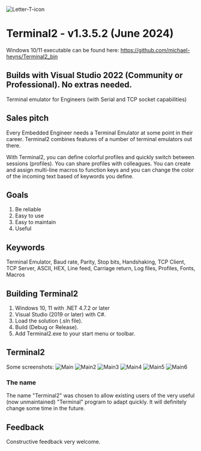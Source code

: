 ![Letter-T-icon](https://user-images.githubusercontent.com/4144679/169688149-106da035-d4bd-4b1e-a290-c2a2885a9959.png)
# Terminal2 - v1.3.5.2  (June 2024)

Windows 10/11 executable can be found here: https://github.com/michael-heyns/Terminal2_bin

## Builds with Visual Studio 2022 (Community or Professional). No extras needed.

Terminal emulator for Engineers (with Serial and TCP socket capabilities)

## Sales pitch
Every Embedded Engineer needs a Terminal Emulator at some point in their career.
Terminal2 combines features of a number of terminal emulators out there.  

With Terminal2, you can define colorful profiles and quickly switch between sessions (profiles).  You can share profiles with colleagues. You can create and assign multi-line macros to function keys and you can change the color of the incoming text based of keywords you define.

## Goals
1. Be reliable
2. Easy to use
3. Easy to maintain
4. Useful

## Keywords
Terminal Emulator, Baud rate, Parity, Stop bits, Handshaking, TCP Client, TCP Server, ASCII, HEX, Line feed, Carriage return, Log files, Profiles, Fonts, Macros

## Building Terminal2
1. Windows 10, 11 with .NET 4.7.2 or later
2. Visual Studio (2019 or later) with C#.
3. Load the solution (.sln file).
4. Build (Debug or Release).
5. Add Terminal2.exe to your start menu or toolbar.

## Terminal2
Some screenshots:
![Main](https://github.com/michael-heyns/Terminal2/assets/4144679/5b4465c3-d059-4d8e-9264-a1bea4534d29)
![Main2](https://github.com/michael-heyns/Terminal2/assets/4144679/07e6b057-1de1-4ffa-83cf-70364435b290)
![Main3](https://github.com/michael-heyns/Terminal2/assets/4144679/5cd12603-7fa1-4727-a69b-67cc4aaad6ec)
![Main4](https://github.com/michael-heyns/Terminal2/assets/4144679/f40c87fa-1c98-493a-af6f-6704146b0515)
![Main5](https://github.com/michael-heyns/Terminal2/assets/4144679/ea0b9595-e7b3-4c3f-82df-ebf73c38d00e)
![Main6](https://github.com/michael-heyns/Terminal2/assets/4144679/123e63bb-d23d-47a4-9ff5-53a12d3fcf9e)

### The name
The name "Terminal2" was chosen to allow existing users of the very useful (now unmaintained) "Terminal" program to adapt quickly.
It will definitely change some time in the future.

## Feedback
Constructive feedback very welcome.
